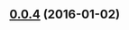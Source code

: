 <a name="0.0.4"></a>
## [0.0.4](https://github.com/cdellinger/entryway-documentdb/compare/0.0.3...v0.0.4) (2016-01-02)




